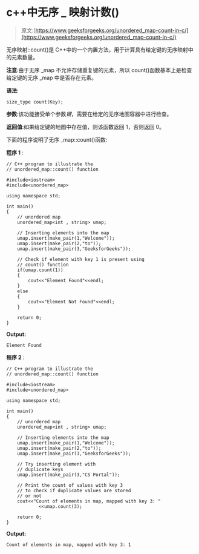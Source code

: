 # c++中无序 _ 映射计数()

> 原文:[https://www.geeksforgeeks.org/unordered_map-count-in-c/](https://www.geeksforgeeks.org/unordered_map-count-in-c/)

无序映射::count()是 C++中的一个内置方法，用于计算具有给定键的无序映射中的元素数量。

**注意**:由于无序 _map 不允许存储重复键的元素，所以 count()函数基本上是检查给定键的无序 _map 中是否存在元素。

**语法**:

```
size_type count(Key);

```

**参数**:该功能接受单个参数*键*，需要在给定的无序地图容器中进行检查。

**返回值**:如果给定键的地图中存在值，则该函数返回 1，否则返回 0。

下面的程序说明了无序 _map::count()函数:

**程序 1** :

```
// C++ program to illustrate the 
// unordered_map::count() function

#include<iostream>
#include<unordered_map>

using namespace std;

int main()
{
    // unordered map
    unordered_map<int , string> umap;

    // Inserting elements into the map
    umap.insert(make_pair(1,"Welcome"));
    umap.insert(make_pair(2,"to"));
    umap.insert(make_pair(3,"GeeksforGeeks"));

    // Check if element with key 1 is present using 
    // count() function
    if(umap.count(1))
    {
        cout<<"Element Found"<<endl;
    }
    else
    {
        cout<<"Element Not Found"<<endl;    
    }

    return 0;
}
```

**Output:**

```
Element Found

```

**程序 2** :

```
// C++ program to illustrate the 
// unordered_map::count() function

#include<iostream>
#include<unordered_map>

using namespace std;

int main()
{
    // unordered map
    unordered_map<int , string> umap;

    // Inserting elements into the map
    umap.insert(make_pair(1,"Welcome"));
    umap.insert(make_pair(2,"to"));
    umap.insert(make_pair(3,"GeeksforGeeks"));

    // Try inserting element with
    // duplicate keys
    umap.insert(make_pair(3,"CS Portal"));

    // Print the count of values with key 3
    // to check if duplicate values are stored 
    // or not
    cout<<"Count of elements in map, mapped with key 3: "
            <<umap.count(3);

    return 0;
}
```

**Output:**

```
Count of elements in map, mapped with key 3: 1

```